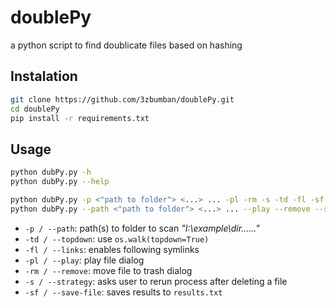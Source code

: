 # doublePy

a python script to find doublicate files based on hashing

## Instalation

```sh
git clone https://github.com/3zbumban/doublePy.git
cd doublePy
pip install -r requirements.txt
```

## Usage

```sh
python dubPy.py -h
python dubPy.py --help
```

```sh
python dubPy.py -p <"path to folder"> <...> ... -pl -rm -s -td -fl -sf
python dubPy.py --path <"path to folder"> <...> ... --play --remove --strategy --save-file --topdown --links
```

- `-p / --path`: path(s) to folder to scan _"I:\example\dir\...\...\"_
- `-td / --topdown`: use `os.walk(topdown=True)`
- `-fl / --links`: enables following symlinks
- `-pl / --play`: play file dialog
- `-rm / --remove`: move file to trash dialog
- `-s / --strategy`: asks user to rerun process after deleting a file
- `-sf / --save-file`: saves results to `results.txt`